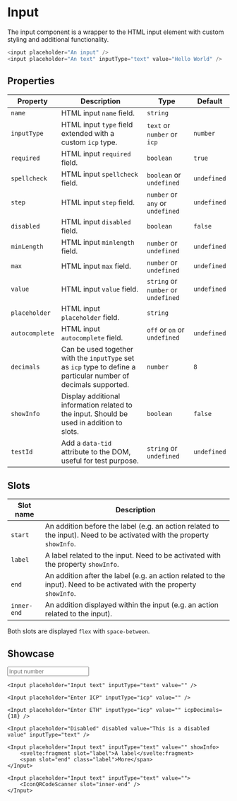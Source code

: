 <script lang="ts">
    import Input from "$lib/components/Input.svelte";
    import IconQRCodeScanner from "$lib/icons/IconQRCodeScanner.svelte";
</script>

# Input

The input component is a wrapper to the HTML input element with custom styling and additional functionality.

```javascript
<input placeholder="An input" />
<input placeholder="An text" inputType="text" value="Hello World" />
```

## Properties

| Property       | Description                                                                                                                            | Type                                | Default     |
|----------------|----------------------------------------------------------------------------------------------------------------------------------------|-------------------------------------|-------------|
| `name`         | HTML input `name` field.                                                                                                               | `string`                            |             |
| `inputType`    | HTML input `type` field extended with a custom `icp` type.                                                                             | `text` or `number` or `icp`         | `number`    |
| `required`     | HTML input `required` field.                                                                                                           | `boolean`                           | `true`      |
| `spellcheck`   | HTML input `spellcheck` field.                                                                                                         | `boolean` or `undefined`            | `undefined` |
| `step`         | HTML input `step` field.                                                                                                               | `number` or `any` or `undefined`    | `undefined` |
| `disabled`     | HTML input `disabled` field.                                                                                                           | `boolean`                           | `false`     |
| `minLength`    | HTML input `minlength` field.                                                                                                          | `number` or `undefined`             | `undefined` |
| `max`          | HTML input `max` field.                                                                                                                | `number` or `undefined`             | `undefined` |
| `value`        | HTML input `value` field.                                                                                                              | `string` or `number` or `undefined` | `undefined` |
| `placeholder`  | HTML input `placeholder` field.                                                                                                        | `string`                            |             |
| `autocomplete` | HTML input `autocomplete` field.                                                                                                       | `off` or `on` or `undefined`        | `undefined` |
| `decimals`     | Can be used together with the `inputType` set as `icp` type to define a particular number of decimals supported.                       | `number`                            | `8`         |
| `showInfo`     | Display additional information related to the input. Should be used in addition to slots.                                              | `boolean`                           | `false`     |
| `testId`       | Add a `data-tid` attribute to the DOM, useful for test purpose.                                                                        | `string` or `undefined`             | `undefined` |

## Slots

| Slot name   | Description                                                                                                            |
| ----------- | ---------------------------------------------------------------------------------------------------------------------- |
| `start`     | An addition before the label (e.g. an action related to the input). Need to be activated with the property `showInfo`. |
| `label`     | A label related to the input. Need to be activated with the property `showInfo`.                                       |
| `end`       | An addition after the label (e.g. an action related to the input). Need to be activated with the property `showInfo`.  |
| `inner-end` | An addition displayed within the input (e.g. an action related to the input).                                          |

Both slots are displayed `flex` with `space-between`.

## Showcase

<div class="card-grid">
    <Input placeholder="Input number" />

    <Input placeholder="Input text" inputType="text" value="" />

    <Input placeholder="Enter ICP" inputType="icp" value="" />

    <Input placeholder="Enter ETH" inputType="icp" value="" icpDecimals={18} />

    <Input placeholder="Disabled" disabled value="This is a disabled value" inputType="text" />

    <Input placeholder="Input text" inputType="text" value="" showInfo>
        <svelte:fragment slot="label">A label</svelte:fragment>
        <span slot="end" class="label">More</span>
    </Input>

    <Input placeholder="Input text" inputType="text" value="">
        <IconQRCodeScanner slot="inner-end" />
    </Input>

</div>
